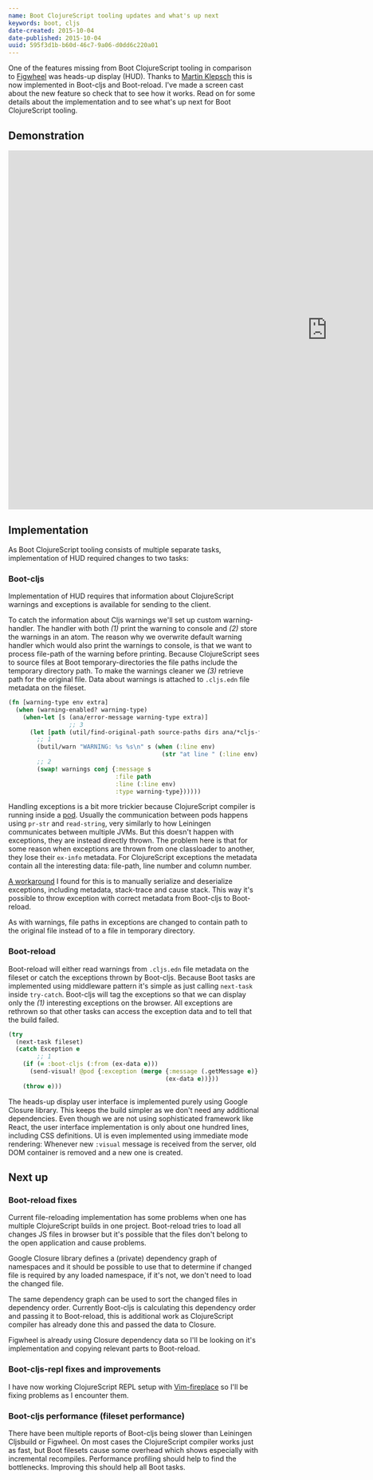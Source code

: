 ```yaml
---
name: Boot ClojureScript tooling updates and what's up next
keywords: boot, cljs
date-created: 2015-10-04
date-published: 2015-10-04
uuid: 595f3d1b-b60d-46c7-9a06-d0dd6c220a01
---
```


One of the features missing from Boot ClojureScript tooling in comparison
to [Figwheel] was heads-up display (HUD). Thanks to [Martin Klepsch](https://twitter.com/martinklepsch)
this is now implemented in Boot-cljs and Boot-reload. I've made a screen cast
about the new feature so check that to see how it works. Read on for
some details about the implementation and to see what's up next for Boot
ClojureScript tooling.

## Demonstration

<div class="video-wrapper">
  <iframe width="1280" height="720" src="https://www.youtube-nocookie.com/embed/QQ3J59AKZLU" frameborder="0" allowfullscreen></iframe>
</div>

## Implementation

As Boot ClojureScript tooling consists of multiple separate tasks, implementation
of HUD required changes to two tasks:

### Boot-cljs

Implementation of HUD requires that information about ClojureScript warnings and
exceptions is available for sending to the client.

To catch the information
about Cljs warnings we'll set up custom warning-handler. The handler with both
*(1)* print the warning to console and *(2)* store the warnings in an atom.
The reason why we overwrite default warning handler which would also print the
warnings to console, is that we want to process file-path of the warning
before printing. Because ClojureScript sees to source files at Boot
temporary-directories the file paths include the temporary directory path.
To make the warnings cleaner we *(3)* retrieve path for the original file.
Data about warnings is attached to `.cljs.edn` file metadata on the fileset.

```clj
(fn [warning-type env extra]
  (when (warning-enabled? warning-type)
    (when-let [s (ana/error-message warning-type extra)]
                 ;; 3
      (let [path (util/find-original-path source-paths dirs ana/*cljs-file*)]
        ;; 1
        (butil/warn "WARNING: %s %s\n" s (when (:line env)
                                           (str "at line " (:line env) " " path)))
        ;; 2
        (swap! warnings conj {:message s
                              :file path
                              :line (:line env)
                              :type warning-type})))))
```

Handling exceptions is a bit more trickier because ClojureScript compiler
is running inside a [pod][pods]. Usually the communication between pods happens
using `pr-str` and `read-string`, very similarly to how Leiningen communicates
between multiple JVMs. But this doesn't happen with exceptions, they are instead
directly thrown. The problem here is that for some reason when exceptions are
thrown from one classloader to another, they lose their `ex-info` metadata.
For ClojureScript exceptions the metadata contain all the interesting data:
file-path, line number and column number.

[A workaround](https://github.com/adzerk-oss/boot-cljs/blob/fd913b9c9a2bd9d51d28f855baadd225198950a2/src/adzerk/boot_cljs/util.clj#L47-L104)
I found for this is to manually serialize and deserialize exceptions, including
metadata, stack-trace and cause stack. This way it's possible to throw
exception with correct metadata from Boot-cljs to Boot-reload.

As with warnings, file paths in exceptions are changed to contain path to the
original file instead of to a file in temporary directory.

### Boot-reload

Boot-reload will either read warnings from `.cljs.edn` file metadata on the
fileset or catch the exceptions thrown by Boot-cljs. Because Boot tasks are
implemented using middleware pattern it's simple as just calling `next-task`
inside `try-catch`. Boot-cljs will tag the exceptions so that we can display
only the *(1)* interesting exceptions on the browser. All exceptions are
rethrown so that other tasks can access the exception data and to tell that
the build failed.

```clj
(try
  (next-task fileset)
  (catch Exception e
        ;; 1
    (if (= :boot-cljs (:from (ex-data e)))
      (send-visual! @pod {:exception (merge {:message (.getMessage e)}
                                            (ex-data e))}))
    (throw e)))
```

The heads-up display user interface is implemented purely using Google Closure
library. This keeps the build simpler as we don't need any additional dependencies.
Even though we are not using sophisticated framework like React, the user interface
implementation is only about one hundred lines, including CSS definitions.
UI is even implemented using immediate mode rendering: Whenever new `:visual`
message is received from the server, old DOM container is removed and a new one
is created.

## Next up

### Boot-reload fixes

Current file-reloading implementation has some problems when one has multiple
ClojureScript builds in one project. Boot-reload tries to load all changes JS
files in browser but it's possible that the files don't belong to the open
application and cause problems.

Google Closure library defines a (private) dependency graph of namespaces
and it should be possible to use that to determine if changed file is required
by any loaded namespace, if it's not, we don't need to load the changed file.

The same dependency graph can be used to sort the changed files in dependency order.
Currently Boot-cljs is calculating this dependency order and passing it to
Boot-reload, this is additional work as ClojureScript compiler has already done
this and passed the data to Closure.

Figwheel is already using Closure dependency data so I'll be looking on it's
implementation and copying relevant parts to Boot-reload.

### Boot-cljs-repl fixes and improvements

I have now working ClojureScript REPL setup with [Vim-fireplace][fireplace] so I'll be
fixing problems as I encounter them.

### Boot-cljs performance (fileset performance)

There have been multiple reports of Boot-cljs being slower than Leiningen Cljsbuild or Figwheel.
On most cases the ClojureScript compiler works just as fast, but Boot filesets
cause some overhead which shows especially with incremental recompiles.
Performance profiling should help to find the bottlenecks. Improving this
should help all Boot tasks.

[Figwheel]: https://github.com/bhauman/lein-figwheel
[pods]: https://github.com/boot-clj/boot/wiki/Pods
[fireplace]: https://github.com/tpope/vim-fireplace

